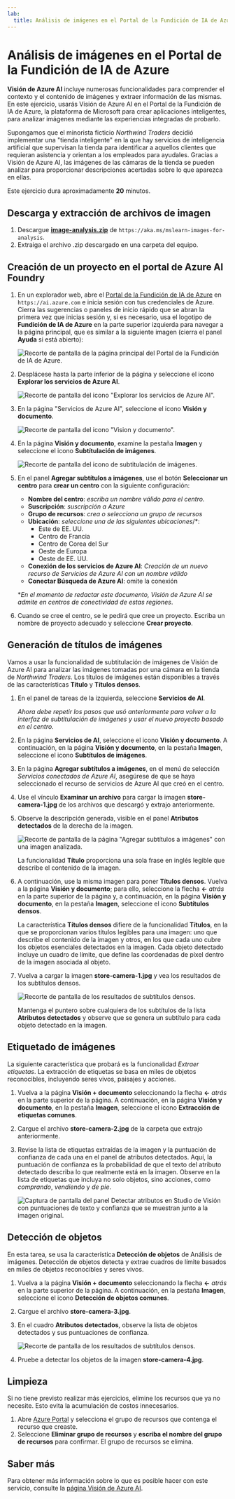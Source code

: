 ```yaml
---
lab:
  title: Análisis de imágenes en el Portal de la Fundición de IA de Azure
---
```


# Análisis de imágenes en el Portal de la Fundición de IA de Azure

**Visión de Azure AI** incluye numerosas funcionalidades para comprender el contexto y el contenido de imágenes y extraer información de las mismas. En este ejercicio, usarás Visión de Azure AI en el Portal de la Fundición de IA de Azure, la plataforma de Microsoft para crear aplicaciones inteligentes, para analizar imágenes mediante las experiencias integradas de probarlo. 

Supongamos que el minorista ficticio *Northwind Traders* decidió implementar una "tienda inteligente" en la que hay servicios de inteligencia artificial que supervisan la tienda para identificar a aquellos clientes que requieran asistencia y orientan a los empleados para ayudales. Gracias a Visión de Azure AI, las imágenes de las cámaras de la tienda se pueden analizar para proporcionar descripciones acertadas sobre lo que aparezca en ellas.

Este ejercicio dura aproximadamente **20** minutos.

## Descarga y extracción de archivos de imagen

1. Descargue **[image-analysis.zip](https://aka.ms/mslearn-images-for-analysis)** de `https://aka.ms/mslearn-images-for-analysis`.
1. Extraiga el archivo .zip descargado en una carpeta del equipo.

## Creación de un proyecto en el portal de Azure AI Foundry

1. En un explorador web, abre el [Portal de la Fundición de IA de Azure](https://ai.azure.com) en `https://ai.azure.com` e inicia sesión con tus credenciales de Azure. Cierra las sugerencias o paneles de inicio rápido que se abran la primera vez que inicias sesión y, si es necesario, usa el logotipo de **Fundición de IA de Azure** en la parte superior izquierda para navegar a la página principal, que es similar a la siguiente imagen (cierra el panel **Ayuda** si está abierto):

    ![Recorte de pantalla de la página principal del Portal de la Fundición de IA de Azure.](./media/ai-foundry-portal.png)

1. Desplácese hasta la parte inferior de la página y seleccione el icono **Explorar los servicios de Azure AI**.

    ![Recorte de pantalla del icono "Explorar los servicios de Azure AI".](./media/ai-services.png)

1. En la página "Servicios de Azure AI", seleccione el icono **Visión y documento**.

    ![Recorte de pantalla del icono "Vision y documento".](./media/vision-tile.png)

1. En la página **Visión y documento**, examine la pestaña **Imagen** y seleccione el icono **Subtítulación de imágenes**.

    ![Recorte de pantalla del icono de subtitulación de imágenes.](./media/image-captioning-tile.png)

1. En el panel **Agregar subtítulos a imágenes**, use el botón **Seleccionar un centro** para **crear un centro** con la siguiente configuración:
    - **Nombre del centro**: *escriba un nombre válido para el centro.*
    - **Suscripción**: *suscripción a Azure*
    - **Grupo de recursos**: *crea o selecciona un grupo de recursos*
    - **Ubicación**: *seleccione una de las siguientes ubicaciones*/*:
        - Este de EE. UU.
        - Centro de Francia
        - Centro de Corea del Sur
        - Oeste de Europa
        - Oeste de EE. UU.
    - **Conexión de los servicios de Azure AI**: *Creación de un nuevo recurso de Servicios de Azure AI con un nombre válido*
    - **Conectar Búsqueda de Azure AI**: omite la conexión

    \**En el momento de redactar este documento, Visión de Azure AI se admite en centros de conectividad de estas regiones*.

1. Cuando se cree el centro, se le pedirá que cree un proyecto. Escriba un nombre de proyecto adecuado y seleccione **Crear proyecto**.

## Generación de títulos de imágenes

Vamos a usar la funcionalidad de subtitulación de imágenes de Visión de Azure AI para analizar las imágenes tomadas por una cámara en la tienda de *Northwind Traders*. Los títulos de imágenes están disponibles a través de las características **Título** y **Títulos densos**.

1. En el panel de tareas de la izquierda, seleccione **Servicios de AI**.

    *Ahora debe repetir los pasos que usó anteriormente para volver a la interfaz de subtitulación de imágenes y usar el nuevo proyecto basado en el centro.*

1. En la página **Servicios de AI**, seleccione el icono **Visión y documento**. A continuación, en la página **Visión y documento**, en la pestaña **Imagen**, seleccione el icono **Subtítulos de imágenes**.

1. En la página **Agregar subtítulos a imágenes**, en el menú de selección *Servicios conectados de Azure AI*, asegúrese de que se haya seleccionado el recurso de servicios de Azure AI que creó en el centro.

1. Use el vínculo **Examinar un archivo** para cargar la imagen **store-camera-1.jpg** de los archivos que descargó y extrajo anteriormente.

1. Observe la descripción generada, visible en el panel **Atributos detectados** de la derecha de la imagen.

    ![Recorte de pantalla de la página "Agregar subtítulos a imágenes" con una imagen analizada.](./media/image-captioning.png)

    La funcionalidad **Título** proporciona una sola frase en inglés legible que describe el contenido de la imagen.

1. A continuación, use la misma imagen para poner **Títulos densos**. Vuelva a la página **Visión y documento**; para ello, seleccione la flecha **&larr;** *atrás* en la parte superior de la página y, a continuación, en la página **Visión y documento**, en la pestaña **Imagen**, seleccione el icono **Subtítulos densos**.

    La característica **Títulos densos** difiere de la funcionalidad **Títulos**, en la que se proporcionan varios títulos legibles para una imagen: uno que describe el contenido de la imagen y otros, en los que cada uno cubre los objetos esenciales detectados en la imagen. Cada objeto detectado incluye un cuadro de límite, que define las coordenadas de píxel dentro de la imagen asociada al objeto.

1. Vuelva a cargar la imagen **store-camera-1.jpg** y vea los resultados de los subtítulos densos.

    ![Recorte de pantalla de los resultados de subtítulos densos.](./media/dense-captioning.png)

    Mantenga el puntero sobre cualquiera de los subtítulos de la lista **Atributos detectados** y observe que se genera un subtítulo para cada objeto detectado en la imagen.

## Etiquetado de imágenes 

La siguiente característica que probará es la funcionalidad *Extraer etiquetas*. La extracción de etiquetas se basa en miles de objetos reconocibles, incluyendo seres vivos, paisajes y acciones.

1. Vuelva a la página **Visión + documento** seleccionando la flecha **&larr;** *atrás* en la parte superior de la página. A continuación, en la página **Visión y documento**, en la pestaña **Imagen**, seleccione el icono **Extracción de etiquetas comunes**.
1. Cargue el archivo **store-camera-2.jpg** de la carpeta que extrajo anteriormente.
1. Revise la lista de etiquetas extraídas de la imagen y la puntuación de confianza de cada una en el panel de atributos detectados. Aquí, la puntuación de confianza es la probabilidad de que el texto del atributo detectado describa lo que realmente está en la imagen. Observe en la lista de etiquetas que incluya no solo objetos, sino acciones, como *comprando*, *vendiendo* y *de pie*.

    ![Captura de pantalla del panel Detectar atributos en Studio de Visión con puntuaciones de texto y confianza que se muestran junto a la imagen original.](./media/analyze-images-vision/detect-attributes.png)

## Detección de objetos

En esta tarea, se usa la característica **Detección de objetos** de Análisis de imágenes. Detección de objetos detecta y extrae cuadros de límite basados en miles de objetos reconocibles y seres vivos.

1. Vuelva a la página **Visión + documento** seleccionando la flecha **&larr;** *atrás* en la parte superior de la página. A continuación, en la pestaña **Imagen**, seleccione el icono **Detección de objetos comunes**.

1. Cargue el archivo **store-camera-3.jpg**.

1. En el cuadro **Atributos detectados**, observe la lista de objetos detectados y sus puntuaciones de confianza.

    ![Recorte de pantalla de los resultados de subtítulos densos.](./media/object-detection.png)

1. Pruebe a detectar los objetos de la imagen **store-camera-4.jpg**.

## Limpieza

Si no tiene previsto realizar más ejercicios, elimine los recursos que ya no necesite. Esto evita la acumulación de costos innecesarios.

1. Abre [Azure Portal]( https://portal.azure.com) y selecciona el grupo de recursos que contenga el recurso que creaste. 
1. Seleccione **Eliminar grupo de recursos** y **escriba el nombre del grupo de recursos** para confirmar. El grupo de recursos se elimina.

## Saber más

Para obtener más información sobre lo que es posible hacer con este servicio, consulte la [página Visión de Azure AI](https://learn.microsoft.com/azure/ai-services/computer-vision/overview).
